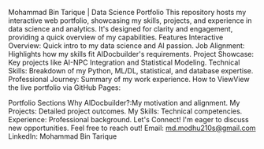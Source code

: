 Mohammad Bin Tarique | Data Science Portfolio
This repository hosts my interactive web portfolio, showcasing my skills, projects, and experience in data science and analytics. 
It's designed for clarity and engagement, providing a quick overview of my capabilities.
Features
Interactive Overview: Quick intro to my data science and AI passion.
Job Alignment: Highlights how my skills fit AIDocbuilder's requirements.
Project Showcase: Key projects like AI-NPC Integration and Statistical Modeling.
Technical Skills: Breakdown of my Python, ML/DL, statistical, and database expertise.
Professional Journey: Summary of my work experience.
How to ViewView the live portfolio via GitHub Pages:

Portfolio Sections
Why AIDocbuilder?:My motivation and alignment.
My Projects: Detailed project outcomes.
My Skills: Technical competencies.
Experience: Professional background.
 Let's Connect!
I'm eager to discuss new opportunities. Feel free to reach out!
Email: md.modhu210s@gmail.com
LinkedIn: Mohammad Bin Tarique